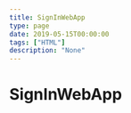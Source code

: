 ```yaml
---
title: SignInWebApp
type: page
date: 2019-05-15T00:00:00
tags: ["HTML"]
description: "None"
---
```


# SignInWebApp
